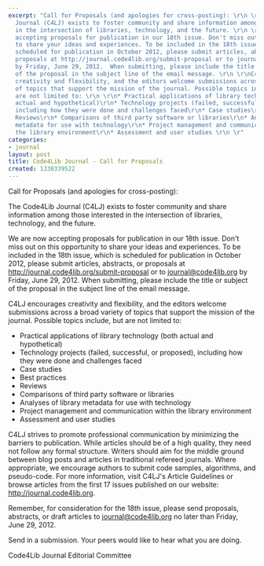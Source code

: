 ```yaml
---
excerpt: "Call for Proposals (and apologies for cross-posting): \r\n \r\nThe Code4Lib
  Journal (C4LJ) exists to foster community and share information among those interested
  in the intersection of libraries, technology, and the future. \r\n \r\nWe are now
  accepting proposals for publication in our 18th issue. Don't miss out on this opportunity
  to share your ideas and experiences. To be included in the 18th issue, which is
  scheduled for publication in October 2012, please submit articles, abstracts, or
  proposals at http://journal.code4lib.org/submit-proposal or to journal@code4lib.org
  by Friday, June 29, 2012.  When submitting, please include the title or subject
  of the proposal in the subject line of the email message. \r\n \r\nC4LJ encourages
  creativity and flexibility, and the editors welcome submissions across a broad variety
  of topics that support the mission of the journal. Possible topics include, but
  are not limited to: \r\n \r\n* Practical applications of library technology (both
  actual and hypothetical)\r\n* Technology projects (failed, successful, or proposed),
  including how they were done and challenges faced\r\n* Case studies\r\n* Best practices\r\n*
  Reviews\r\n* Comparisons of third party software or libraries\r\n* Analyses of library
  metadata for use with technology\r\n* Project management and communication within
  the library environment\r\n* Assessment and user studies \r\n \r"
categories:
- journal
layout: post
title: Code4Lib Journal - Call for Proposals
created: 1338339522
---
```

Call for Proposals (and apologies for cross-posting): 
 
The Code4Lib Journal (C4LJ) exists to foster community and share information among those interested in the intersection of libraries, technology, and the future. 
 
We are now accepting proposals for publication in our 18th issue. Don't miss out on this opportunity to share your ideas and experiences. To be included in the 18th issue, which is scheduled for publication in October 2012, please submit articles, abstracts, or proposals at http://journal.code4lib.org/submit-proposal or to journal@code4lib.org by Friday, June 29, 2012.  When submitting, please include the title or subject of the proposal in the subject line of the email message. 
 
C4LJ encourages creativity and flexibility, and the editors welcome submissions across a broad variety of topics that support the mission of the journal. Possible topics include, but are not limited to: 
 
* Practical applications of library technology (both actual and hypothetical)
* Technology projects (failed, successful, or proposed), including how they were done and challenges faced
* Case studies
* Best practices
* Reviews
* Comparisons of third party software or libraries
* Analyses of library metadata for use with technology
* Project management and communication within the library environment
* Assessment and user studies 
 
C4LJ strives to promote professional communication by minimizing the barriers to publication.  While articles should be of a high quality, they need not follow any formal structure.  Writers should aim for the middle ground between blog posts and articles in traditional refereed journals.  Where appropriate, we encourage authors to submit code samples, algorithms, and pseudo-code. For more information, visit C4LJ's Article Guidelines or browse articles from the first 17 issues published on our website: http://journal.code4lib.org. 
 
Remember, for consideration for the 18th issue, please send proposals, abstracts, or draft articles to journal@code4lib.org no later than Friday, June 29, 2012. 
 
Send in a submission.  Your peers would like to hear what you are doing. 
 
Code4Lib Journal Editorial Committee
